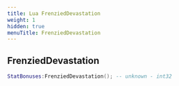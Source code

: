```yaml
---
title: Lua FrenziedDevastation
weight: 1
hidden: true
menuTitle: FrenziedDevastation
---
```

## FrenziedDevastation
```lua
StatBonuses:FrenziedDevastation(); -- unknown - int32
```